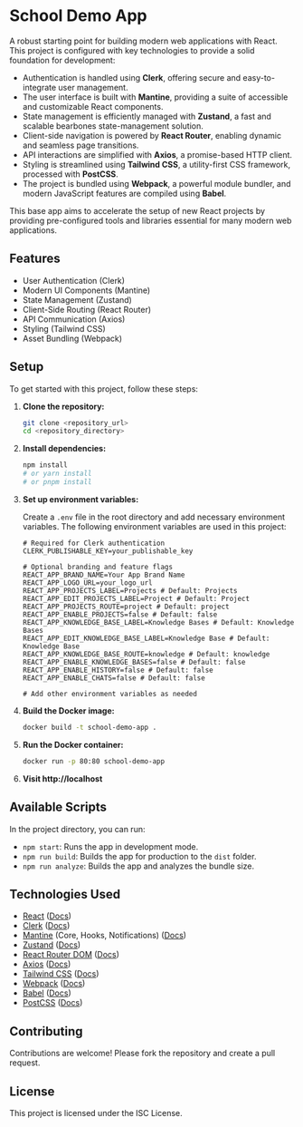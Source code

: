 # School Demo App

A robust starting point for building modern web applications with React. This project is configured with key technologies to provide a solid foundation for development:

- Authentication is handled using **Clerk**, offering secure and easy-to-integrate user management.
- The user interface is built with **Mantine**, providing a suite of accessible and customizable React components.
- State management is efficiently managed with **Zustand**, a fast and scalable bearbones state-management solution.
- Client-side navigation is powered by **React Router**, enabling dynamic and seamless page transitions.
- API interactions are simplified with **Axios**, a promise-based HTTP client.
- Styling is streamlined using **Tailwind CSS**, a utility-first CSS framework, processed with **PostCSS**.
- The project is bundled using **Webpack**, a powerful module bundler, and modern JavaScript features are compiled using **Babel**.

This base app aims to accelerate the setup of new React projects by providing pre-configured tools and libraries essential for many modern web applications.

## Features

- User Authentication (Clerk)
- Modern UI Components (Mantine)
- State Management (Zustand)
- Client-Side Routing (React Router)
- API Communication (Axios)
- Styling (Tailwind CSS)
- Asset Bundling (Webpack)

## Setup

To get started with this project, follow these steps:

1.  **Clone the repository:**

    ```bash
    git clone <repository_url>
    cd <repository_directory>
    ```

2.  **Install dependencies:**

    ```bash
    npm install
    # or yarn install
    # or pnpm install
    ```

3.  **Set up environment variables:**

    Create a `.env` file in the root directory and add necessary environment variables. The following environment variables are used in this project:

    ```env
    # Required for Clerk authentication
    CLERK_PUBLISHABLE_KEY=your_publishable_key

    # Optional branding and feature flags
    REACT_APP_BRAND_NAME=Your App Brand Name
    REACT_APP_LOGO_URL=your_logo_url
    REACT_APP_PROJECTS_LABEL=Projects # Default: Projects
    REACT_APP_EDIT_PROJECTS_LABEL=Project # Default: Project
    REACT_APP_PROJECTS_ROUTE=project # Default: project
    REACT_APP_ENABLE_PROJECTS=false # Default: false
    REACT_APP_KNOWLEDGE_BASE_LABEL=Knowledge Bases # Default: Knowledge Bases
    REACT_APP_EDIT_KNOWLEDGE_BASE_LABEL=Knowledge Base # Default: Knowledge Base
    REACT_APP_KNOWLEDGE_BASE_ROUTE=knowledge # Default: knowledge
    REACT_APP_ENABLE_KNOWLEDGE_BASES=false # Default: false
    REACT_APP_ENABLE_HISTORY=false # Default: false
    REACT_APP_ENABLE_CHATS=false # Default: false

    # Add other environment variables as needed
    ```

4.  **Build the Docker image:**

    ```bash
    docker build -t school-demo-app .
    ```

5.  **Run the Docker container:**

    ```bash
    docker run -p 80:80 school-demo-app
    ```

6.  **Visit http://localhost**

## Available Scripts

In the project directory, you can run:

- `npm start`: Runs the app in development mode.
- `npm run build`: Builds the app for production to the `dist` folder.
- `npm run analyze`: Builds the app and analyzes the bundle size.

## Technologies Used

- [React](https://react.dev/) ([Docs](https://react.dev/learn))
- [Clerk](https://clerk.com/) ([Docs](https://clerk.com/docs))
- [Mantine](https://mantine.dev/) (Core, Hooks, Notifications) ([Docs](https://mantine.dev/guides/install/))
- [Zustand](https://zustand-bearbose.pmnd.rs/) ([Docs](https://zustand-bearbose.pmnd.rs/getting-started/introduction))
- [React Router DOM](https://reactrouter.com/) ([Docs](https://reactrouter.com/en/main/start/overview))
- [Axios](https://axios-http.com/) ([Docs](https://axios-http.com/docs/intro))
- [Tailwind CSS](https://tailwindcss.com/) ([Docs](https://tailwindcss.com/docs))
- [Webpack](https://webpack.js.org/) ([Docs](https://webpack.js.org/concepts/))
- [Babel](https://babeljs.io/) ([Docs](https://babeljs.io/docs/))
- [PostCSS](https://postcss.org/) ([Docs](https://postcss.org/docs/))

## Contributing

Contributions are welcome! Please fork the repository and create a pull request.

## License

This project is licensed under the ISC License.
